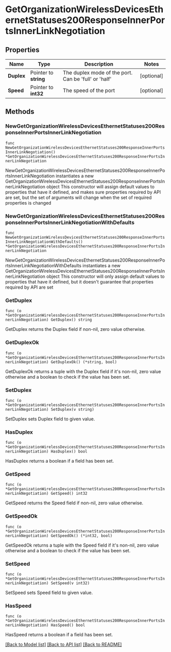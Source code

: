 # GetOrganizationWirelessDevicesEthernetStatuses200ResponseInnerPortsInnerLinkNegotiation

## Properties

Name | Type | Description | Notes
------------ | ------------- | ------------- | -------------
**Duplex** | Pointer to **string** | The duplex mode of the port. Can be &#39;full&#39; or &#39;half&#39; | [optional] 
**Speed** | Pointer to **int32** | The speed of the port | [optional] 

## Methods

### NewGetOrganizationWirelessDevicesEthernetStatuses200ResponseInnerPortsInnerLinkNegotiation

`func NewGetOrganizationWirelessDevicesEthernetStatuses200ResponseInnerPortsInnerLinkNegotiation() *GetOrganizationWirelessDevicesEthernetStatuses200ResponseInnerPortsInnerLinkNegotiation`

NewGetOrganizationWirelessDevicesEthernetStatuses200ResponseInnerPortsInnerLinkNegotiation instantiates a new GetOrganizationWirelessDevicesEthernetStatuses200ResponseInnerPortsInnerLinkNegotiation object
This constructor will assign default values to properties that have it defined,
and makes sure properties required by API are set, but the set of arguments
will change when the set of required properties is changed

### NewGetOrganizationWirelessDevicesEthernetStatuses200ResponseInnerPortsInnerLinkNegotiationWithDefaults

`func NewGetOrganizationWirelessDevicesEthernetStatuses200ResponseInnerPortsInnerLinkNegotiationWithDefaults() *GetOrganizationWirelessDevicesEthernetStatuses200ResponseInnerPortsInnerLinkNegotiation`

NewGetOrganizationWirelessDevicesEthernetStatuses200ResponseInnerPortsInnerLinkNegotiationWithDefaults instantiates a new GetOrganizationWirelessDevicesEthernetStatuses200ResponseInnerPortsInnerLinkNegotiation object
This constructor will only assign default values to properties that have it defined,
but it doesn't guarantee that properties required by API are set

### GetDuplex

`func (o *GetOrganizationWirelessDevicesEthernetStatuses200ResponseInnerPortsInnerLinkNegotiation) GetDuplex() string`

GetDuplex returns the Duplex field if non-nil, zero value otherwise.

### GetDuplexOk

`func (o *GetOrganizationWirelessDevicesEthernetStatuses200ResponseInnerPortsInnerLinkNegotiation) GetDuplexOk() (*string, bool)`

GetDuplexOk returns a tuple with the Duplex field if it's non-nil, zero value otherwise
and a boolean to check if the value has been set.

### SetDuplex

`func (o *GetOrganizationWirelessDevicesEthernetStatuses200ResponseInnerPortsInnerLinkNegotiation) SetDuplex(v string)`

SetDuplex sets Duplex field to given value.

### HasDuplex

`func (o *GetOrganizationWirelessDevicesEthernetStatuses200ResponseInnerPortsInnerLinkNegotiation) HasDuplex() bool`

HasDuplex returns a boolean if a field has been set.

### GetSpeed

`func (o *GetOrganizationWirelessDevicesEthernetStatuses200ResponseInnerPortsInnerLinkNegotiation) GetSpeed() int32`

GetSpeed returns the Speed field if non-nil, zero value otherwise.

### GetSpeedOk

`func (o *GetOrganizationWirelessDevicesEthernetStatuses200ResponseInnerPortsInnerLinkNegotiation) GetSpeedOk() (*int32, bool)`

GetSpeedOk returns a tuple with the Speed field if it's non-nil, zero value otherwise
and a boolean to check if the value has been set.

### SetSpeed

`func (o *GetOrganizationWirelessDevicesEthernetStatuses200ResponseInnerPortsInnerLinkNegotiation) SetSpeed(v int32)`

SetSpeed sets Speed field to given value.

### HasSpeed

`func (o *GetOrganizationWirelessDevicesEthernetStatuses200ResponseInnerPortsInnerLinkNegotiation) HasSpeed() bool`

HasSpeed returns a boolean if a field has been set.


[[Back to Model list]](../README.md#documentation-for-models) [[Back to API list]](../README.md#documentation-for-api-endpoints) [[Back to README]](../README.md)


